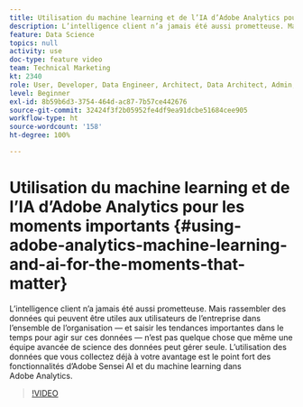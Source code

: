 ```yaml
---
title: Utilisation du machine learning et de l’IA d’Adobe Analytics pour les moments importants
description: L’intelligence client n’a jamais été aussi prometteuse. Mais rassembler des données qui peuvent être utiles aux utilisateurs de l’entreprise dans l’ensemble de l’organisation — et saisir les tendances importantes dans le temps pour agir sur ces données — n’est pas quelque chose que même une équipe avancée de science des données peut gérer seule. L’utilisation des données que vous collectez déjà à votre avantage est le point fort des fonctionnalités d’Adobe Sensei AI et du machine learning dans Adobe Analytics.
feature: Data Science
topics: null
activity: use
doc-type: feature video
team: Technical Marketing
kt: 2340
role: User, Developer, Data Engineer, Architect, Data Architect, Admin, Leader
level: Beginner
exl-id: 8b59b6d3-3754-464d-ac87-7b57ce442676
source-git-commit: 32424f3f2b05952fe4df9ea91dcbe51684cee905
workflow-type: ht
source-wordcount: '158'
ht-degree: 100%

---
```


# Utilisation du machine learning et de l’IA d’Adobe Analytics pour les moments importants {#using-adobe-analytics-machine-learning-and-ai-for-the-moments-that-matter}

L’intelligence client n’a jamais été aussi prometteuse. Mais rassembler des données qui peuvent être utiles aux utilisateurs de l’entreprise dans l’ensemble de l’organisation — et saisir les tendances importantes dans le temps pour agir sur ces données — n’est pas quelque chose que même une équipe avancée de science des données peut gérer seule. L’utilisation des données que vous collectez déjà à votre avantage est le point fort des fonctionnalités d’Adobe Sensei AI et du machine learning dans Adobe Analytics.

>[!VIDEO](https://video.tv.adobe.com/v/25837/?quality=12)
